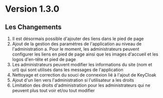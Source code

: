 # Version 1.3.0

## Les Changements

1. Il est désormais possible d'ajouter des liens dans le pied de page
2. Ajout de la gestion des paramètres de l'application au niveau de l'administration
    a. Pour le moment, les administrateurs peuvent configurer les liens en pied de page ainsi que les images d'accueil et les logos d'en-tête et pied de page
3. Les administrateurs peuvent modifier les informations du site (nom et url) qui sont utilisés dans les messages de l'application
4. Nettoyage et correction du souci de connexion lié à l'ajout de KeyCloak
5. Ajout d'un lien vers l'administration si l'utilisateur a les droits
6. Limitation des droits d'administration pour les administrateurs qui ne peuvent plus tout voir et/ou tout modifier
